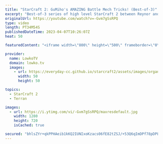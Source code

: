 ```yaml
---
title: "StarCraft 2: GuMiho's AMAZING Battle Mech Tricks! (Best-of-3)"
excerpt: "Best-of-3 series of high level StarCraft 2 between Reynor and GuMiho. Support my work: https://patreon.com/lowkotv Lowko Merch: https://lowko.shop  My YouTube channels: @LowkoTV @MoreLowko @LowkoClips  Twitch livestream: https://twitch.tv/lowkotv Live most days 2-8 PM CET / CEST  The hardware I use:"
originalUrl: https://youtube.com/watch?v=-Gvm7gSsRPQ
type: video
length: PT34M54S
publishedDateTime: 2023-04-07T10:26:07Z
heat: 50

featuredContent: "<iframe width=\"800\" height=\"500\" frameborder=\"0\" src=\"https://www.youtube.com/embed/-Gvm7gSsRPQ\" allow=\"accelerometer; autoplay; encrypted-media; gyroscope; picture-in-picture\" allowfullscreen></iframe>"

provider:
  name: LowkoTV
  domain: lowko.tv
  images:
    - url: https://everyday-cc.github.io/starcraft2/assets/images/organizations/lowko.tv-50x50.jpg
      width: 50
      height: 50

topics:
  - StarCraft 2
  - Terran

images:
  - url: https://i.ytimg.com/vi/-Gvm7gSsRPQ/maxresdefault.jpg
    width: 1280
    height: 720
    isCached: true

secured: "bhlsZYr+qkPPHAeib1kKQ2IUNIxoKzacs06fE82tZSJ/+53Q6qImDPf78pDPLSm+Ie7VSNBl8ev+ebI/Wj7P+UiTfi/yjK6P5MMpeZ0yTOgRViUipS8BnUsiXkK8TUvTIHDkUV7WeysOmS5VS1vNui5LAyCff71eFS2fWkOu57CNJF7jECZvyd4IVY0t7E1r6Z5EKWVuVrqR7sjJ9fSts8GSyjb5wRBtDOYwc9SkLSnStUxrcUclk92aFql2g3QwS4z8QP7cklvWFrXdQoHUW3ZymwNW5naPOlTtQccyTO2wXF9s/LThQ0gJn/mP92GZeCbdXC/ktde7g1LKyWipKY7clGDrrlA+m/SSPWlYR9gDKJO3/JFTmxZnJcxrQmEbNy7g3tFCtuLuO0lgI0rJmpCaWR/4ghOjHLM7Jktlw78=;BSK46WBz1/xoaJROHrOgKg=="
---
```


